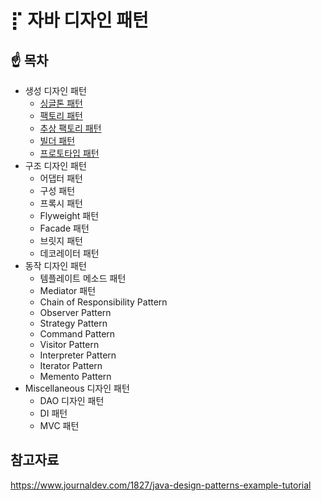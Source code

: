 # ⡏ 자바 디자인 패턴 



## ☝️ 목차

- 생성 디자인 패턴
  - [싱글톤 패턴](https://github.com/DaeAkin/java-design-pattern/tree/master/src/main/java/com/donghyeon/designpattern/singleton)
  - [팩토리 패턴](https://github.com/DaeAkin/java-design-pattern/tree/master/src/main/java/com/donghyeon/designpattern/factory)
  - [추상 팩토리 패턴](https://github.com/DaeAkin/java-design-pattern/tree/master/src/main/java/com/donghyeon/designpattern/abstractfactory) 
  - [빌더 패턴](https://github.com/DaeAkin/java-design-pattern/tree/master/src/main/java/com/donghyeon/designpattern/builder) 
  - [프로토타입 패턴](https://github.com/DaeAkin/java-design-pattern/tree/master/src/main/java/com/donghyeon/designpattern/prototypepattern)
- 구조 디자인 패턴
  - 어댑터 패턴
  - 구성 패턴 
  - 프록시 패턴
  - Flyweight 패턴
  - Facade 패턴
  - 브릿지 패턴
  - 데코레이터 패턴
- 동작 디자인 패턴
  - 템플레이트 메소드 패턴
  - Mediator 패턴
  - Chain of Responsibility Pattern
  - Observer Pattern
  - Strategy Pattern
  - Command Pattern 
  - Visitor Pattern
  - Interpreter Pattern
  - Iterator Pattern
  - Memento Pattern
- Miscellaneous 디자인 패턴 
  - DAO 디자인 패턴
  - DI 패턴
  - MVC 패턴

## 참고자료

https://www.journaldev.com/1827/java-design-patterns-example-tutorial